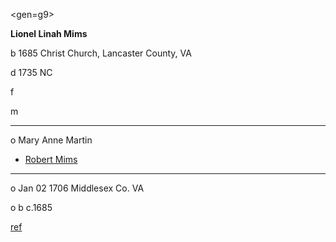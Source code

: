 <gen=g9>

<b>Lionel Linah Mims</b>

b 1685 Christ Church, Lancaster County, VA

d 1735 NC

f

m

<hr>

o Mary Anne Martin

- [Robert Mims](../g8/robert_mims.md)

<hr>

o Jan 02 1706 Middlesex Co. VA

o b c.1685

[ref](https://wc.rootsweb.com/cgi-bin/igm.cgi?op=PED&db=kevinomreb&id=P35135)